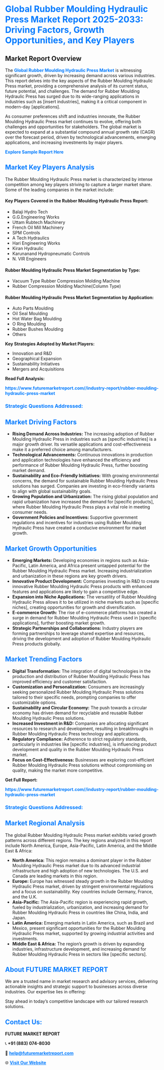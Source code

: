 <h1 style="color: #007BFF;">Global Rubber Moulding Hydraulic Press Market Report 2025-2033: Driving Factors, Growth Opportunities, and Key Players</h1>

<section id="overview">
<h2>Market Report Overview</h2>
<p>The <a href="https://www.futuremarketreport.com//industry-report/rubber-moulding-hydraulic-press-market" style="color: #007BFF; text-decoration: none;"><strong>Global Rubber Moulding Hydraulic Press Market</strong></a> is witnessing significant growth, driven by increasing demand across various industries. This report delves into the key aspects of the Rubber Moulding Hydraulic Press market, providing a comprehensive analysis of its current status, future potential, and challenges. The demand for Rubber Moulding Hydraulic Press has surged due to its wide-ranging applications in industries such as [insert industries], making it a critical component in modern-day [applications].</p>
<p>As consumer preferences shift and industries innovate, the Rubber Moulding Hydraulic Press market continues to evolve, offering both challenges and opportunities for stakeholders. The global market is expected to expand at a substantial compound annual growth rate (CAGR) over the forecast period, driven by technological advancements, emerging applications, and increasing investments by major players.</p>
</section>

<section id="overview">
<p><a href="https://www.futuremarketreport.com//request-sample/reportId=59758" style="color: #007BFF; text-decoration: none;"><strong>Explore Sample Report Here</strong></a></p>
</section>

<section id="key-players">
<h2 style="color: #007BFF;">Market Key Players Analysis</h2>
<p>The Rubber Moulding Hydraulic Press market is characterized by intense competition among key players striving to capture a larger market share. Some of the leading companies in the market include:</p>
<h4>Key Players Covered in the Rubber Moulding Hydraulic Press Report:</h4>
<ul><li>Balaji Hydro Tech</li><li>G.G.Engineering Works</li><li>Uttam Rubtech Machinery</li><li>French Oil Mill Machinery</li><li>SPM Controls</li><li>A Tech Hydraulics</li><li>Hari Engineering Works</li><li>Kiran Hydraulic</li><li>Karunanand Hydropneumatic Controls</li><li>N. VIR Engineers</li></ul>
<h4>Rubber Moulding Hydraulic Press Market Segmentation by Type:</h4>
<ul><li>Vacuum Type Rubber Compression Molding Machine</li><li>Rubber Compression Molding Machine(Column Type)</li></ul>

<h4>Rubber Moulding Hydraulic Press Market Segmentation by Application:</h4>
<ul><li>Auto Parts Moulding</li><li>Oil Seal Moulding</li><li>Hot Water Bag Moulding</li><li>O Ring Moulding</li><li>Rubber Bushes Moulding</li><li>Others</li></ul>
<p><strong>Key Strategies Adopted by Market Players:</strong></p>
<ul>
<li>Innovation and R&D</li>
<li>Geographical Expansion</li>
<li>Sustainability Initiatives</li>
<li>Mergers and Acquisitions</li>
</ul>
</section>

<section>
<p><strong>Read Full Analysis: </strong></p><a href="https://www.futuremarketreport.com//industry-report/rubber-moulding-hydraulic-press-market" style="color: #007BFF; text-decoration: none;"><strong>https://www.futuremarketreport.com//industry-report/rubber-moulding-hydraulic-press-market</strong></a>
<h3 style="color: #007BFF;">Strategic Questions Addressed:</h3>
</section>

<section id="driving-factors">
<h2 style="color: #007BFF;">Market Driving Factors</h2>
<ul>
<li><strong>Rising Demand Across Industries:</strong> The increasing adoption of Rubber Moulding Hydraulic Press in industries such as [specific industries] is a major growth driver. Its versatile applications and cost-effectiveness make it a preferred choice among manufacturers.</li>
<li><strong>Technological Advancements:</strong> Continuous innovations in production and application technologies have enhanced the efficiency and performance of Rubber Moulding Hydraulic Press, further boosting market demand.</li>
<li><strong>Sustainability and Eco-Friendly Initiatives:</strong> With growing environmental concerns, the demand for sustainable Rubber Moulding Hydraulic Press solutions has surged. Companies are investing in eco-friendly variants to align with global sustainability goals.</li>
<li><strong>Growing Population and Urbanization:</strong> The rising global population and rapid urbanization have increased the demand for [specific products], where Rubber Moulding Hydraulic Press plays a vital role in meeting consumer needs.</li>
<li><strong>Government Policies and Incentives:</strong> Supportive government regulations and incentives for industries using Rubber Moulding Hydraulic Press have created a conducive environment for market growth.</li>
</ul>
</section>

<section id="growth-opportunities">
<h2 style="color: #007BFF;">Market Growth Opportunities</h2>
<ul>
<li><strong>Emerging Markets:</strong> Developing economies in regions such as Asia-Pacific, Latin America, and Africa present untapped potential for the Rubber Moulding Hydraulic Press market. Increasing industrialization and urbanization in these regions are key growth drivers.</li>
<li><strong>Innovative Product Development:</strong> Companies investing in R&D to create innovative Rubber Moulding Hydraulic Press products with enhanced features and applications are likely to gain a competitive edge.</li>
<li><strong>Expansion into Niche Applications:</strong> The versatility of Rubber Moulding Hydraulic Press allows it to be utilized in niche markets such as [specific niches], creating opportunities for growth and diversification.</li>
<li><strong>E-commerce Growth:</strong> The rise of e-commerce platforms has created a surge in demand for Rubber Moulding Hydraulic Press used in [specific applications], further boosting market growth.</li>
<li><strong>Strategic Partnerships and Collaborations:</strong> Industry players are forming partnerships to leverage shared expertise and resources, driving the development and adoption of Rubber Moulding Hydraulic Press products globally.</li>
</ul>
</section>

<section id="trending-factors">
<h2 style="color: #007BFF;">Market Trending Factors</h2>
<ul>
<li><strong>Digital Transformation:</strong> The integration of digital technologies in the production and distribution of Rubber Moulding Hydraulic Press has improved efficiency and customer satisfaction.</li>
<li><strong>Customization and Personalization:</strong> Consumers are increasingly seeking personalized Rubber Moulding Hydraulic Press solutions tailored to their specific needs, prompting companies to offer customizable options.</li>
<li><strong>Sustainability and Circular Economy:</strong> The push towards a circular economy has driven demand for recyclable and reusable Rubber Moulding Hydraulic Press solutions.</li>
<li><strong>Increased Investment in R&D:</strong> Companies are allocating significant resources to research and development, resulting in breakthroughs in Rubber Moulding Hydraulic Press technology and applications.</li>
<li><strong>Regulatory Compliance:</strong> Adherence to strict regulatory standards, particularly in industries like [specific industries], is influencing product development and quality in the Rubber Moulding Hydraulic Press market.</li>
<li><strong>Focus on Cost-Effectiveness:</strong> Businesses are exploring cost-efficient Rubber Moulding Hydraulic Press solutions without compromising on quality, making the market more competitive.</li>
</ul>
</section>

<section>
<p><strong>Get Full Report: </strong></p><a href="https://www.futuremarketreport.com//industry-report/rubber-moulding-hydraulic-press-market" style="color: #007BFF; text-decoration: none;"><strong>https://www.futuremarketreport.com//industry-report/rubber-moulding-hydraulic-press-market</strong></a>
<h3 style="color: #007BFF;">Strategic Questions Addressed:</h3>
</section>


<section id="regional-analysis">
<h2 style="color: #007BFF;">Market Regional Analysis</h2>
<p>The global Rubber Moulding Hydraulic Press market exhibits varied growth patterns across different regions. The key regions analyzed in this report include North America, Europe, Asia-Pacific, Latin America, and the Middle East & Africa:</p>
<ul>
<li><strong>North America:</strong> This region remains a dominant player in the Rubber Moulding Hydraulic Press market due to its advanced industrial infrastructure and high adoption of new technologies. The U.S. and Canada are leading markets in this region.</li>
<li><strong>Europe:</strong> Europe has witnessed steady growth in the Rubber Moulding Hydraulic Press market, driven by stringent environmental regulations and a focus on sustainability. Key countries include Germany, France, and the U.K.</li>
<li><strong>Asia-Pacific:</strong> The Asia-Pacific region is experiencing rapid growth, fueled by industrialization, urbanization, and increasing demand for Rubber Moulding Hydraulic Press in countries like China, India, and Japan.</li>
<li><strong>Latin America:</strong> Emerging markets in Latin America, such as Brazil and Mexico, present significant opportunities for the Rubber Moulding Hydraulic Press market, supported by growing industrial activities and investments.</li>
<li><strong>Middle East & Africa:</strong> The region’s growth is driven by expanding industries, infrastructure development, and increasing demand for Rubber Moulding Hydraulic Press in sectors like [specific sectors].</li>
</ul>
</section>

<footer>
<h2 style="color: #007BFF;">About FUTURE MARKET REPORT</h2>
<p>We are a trusted name in market research and advisory services, delivering actionable insights and strategic support to businesses across diverse industries. Our expertise lies in offering:</p>

<p>Stay ahead in today’s competitive landscape with our tailored research solutions.</p>

<h2 style="color: #007BFF;">Contact Us:</h2>
<p><strong>FUTURE MARKET REPORT</strong></p>
<p>📞 <strong>+91 (883) 074-8030</strong></p>
<p>📧 <strong><a href="mailto:help@futuremarketreport.com" style="color: #007BFF;">help@futuremarketreport.com</a></strong></p>
<p>🌐 <strong><a href="https://www.futuremarketreport.com/" style="color: #007BFF;">Visit Our Website</a></strong></p>
</footer>